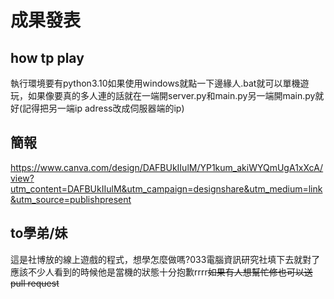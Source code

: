# 成果發表

## how tp play
執行環境要有python3.10如果使用windows就點一下邊緣人.bat就可以單機遊玩，如果像要真的多人連的話就在一端開server.py和main.py另一端開main.py就好(記得把另一端ip adress改成伺服器端的ip)

## 簡報
https://www.canva.com/design/DAFBUkIIulM/YP1kum_akiWYQmUgA1xXcA/view?utm_content=DAFBUkIIulM&utm_campaign=designshare&utm_medium=link&utm_source=publishpresent
## to學弟/**妹**
這是社博放的線上遊戲的程式，想學怎麼做嗎?033電腦資訊研究社填下去就對了
應該不少人看到的時候他是當機的狀態十分抱歉rrrr~~如果有人想幫忙修也可以送pull request~~

